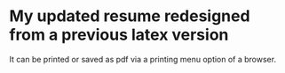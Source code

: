 # My updated resume redesigned from a previous latex version

It can be printed or saved as pdf via a printing menu option of a browser.

